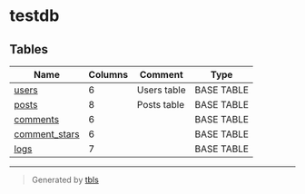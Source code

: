 # testdb

## Tables

| Name | Columns | Comment | Type |
| ---- | ------- | ------- | ---- |
| [users](users.md) | 6 | Users table | BASE TABLE |
| [posts](posts.md) | 8 | Posts table | BASE TABLE |
| [comments](comments.md) | 6 |  | BASE TABLE |
| [comment_stars](comment_stars.md) | 6 |  | BASE TABLE |
| [logs](logs.md) | 7 |  | BASE TABLE |

---

> Generated by [tbls](https://github.com/k1LoW/tbls)
